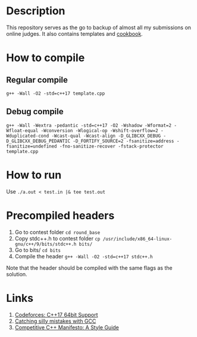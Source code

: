 # Description
This repository serves as the go to backup of almost all my submissions on online judges. It also contains templates and [cookbook](https://docs.google.com/document/d/1Rq94UBJdrsCAcBLyx6EWEg_4B8dM3uUv92pvAhp7VzA/).

# How to compile
## Regular compile
`g++ -Wall -O2 -std=c++17 template.cpp`

## Debug compile
`g++ -Wall -Wextra -pedantic -std=c++17 -O2 -Wshadow -Wformat=2 -Wfloat-equal -Wconversion -Wlogical-op -Wshift-overflow=2 -Wduplicated-cond -Wcast-qual -Wcast-align -D_GLIBCXX_DEBUG -D_GLIBCXX_DEBUG_PEDANTIC -D_FORTIFY_SOURCE=2 -fsanitize=address -fsanitize=undefined -fno-sanitize-recover -fstack-protector template.cpp`

# How to run
Use `./a.out < test.in |& tee test.out`

# Precompiled headers
1. Go to contest folder `cd round_base`
2. Copy stdc++.h to contest folder `cp /usr/include/x86_64-linux-gnu/c++/9/bits/stdc++.h bits/`
3. Go to bits/ `cd bits`
4. Compile the header `g++ -Wall -O2 -std=c++17 stdc++.h`

Note that the header should be compiled with the same flags as the solution. 

# Links
1. [Codeforces: С++17 64bit Support](https://codeforces.com/blog/entry/75004)
2. [Catching silly mistakes with GCC](https://codeforces.com/blog/entry/15547)
3. [Competitive C++ Manifesto: A Style Guide](https://codeforces.com/blog/entry/64218)
